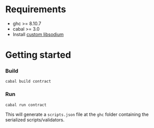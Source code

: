 # Requirements

- ghc >= 8.10.7
- cabal >= 3.0
- Install
  [custom libsodium](https://developers.cardano.org/docs/get-started/installing-cardano-node/#downloading--compiling)

# Getting started

### Build

```
cabal build contract
```

### Run

```
cabal run contract
```

This will generate a `scripts.json` file at the `ghc` folder containing the
serialized scripts/validators.
